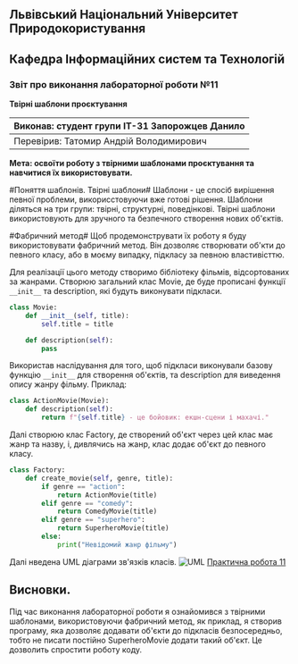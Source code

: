 ## Львівський Національний Університет Природокористування
## Кафедра Інформаційних систем та Технологій


### Звіт про виконання лабораторної роботи №11
**Твірні шаблони проєктування**


| Виконав: студент групи ІТ-31 Запорожцев Данило |
| ---------------------------------------------- |
| Перевірив: Татомир Андрій Володимирович        |

**Мета: освоїти роботу з твірними шаблонами проєктування та навчитися їх використовувати.**

#Поняття шаблонів. Твірні шаблони#
Шаблони - це спосіб вирішення певної проблеми, викорисстовуючи вже готові рішення.
Шаблони діляться на три групи: твірні, структурні, поведінкові.
Твірні шаблони використовують для зручного та безпечного створення нових об'єктів.

#Фабричний метод#
Щоб продемонструвати їх роботу я буду використовувати фабричний метод. Він дозволяє створювати об'кти до певного класу, або в моєму випадку, підкласу за певною властивісттю.

Для реалізації цього методу створимо бібліотеку фільмів, відсортованих за жанрами.
Створюю загальний клас Movie, де буде прописані функції `__init__` та description, які будуть виконувати підкласи.
``` py
class Movie:
    def __init__(self, title):
        self.title = title

    def description(self):
        pass
```
Використав наслідування для того, щоб підкласи виконували базову функцію `__init__` для створення об'єктів, та description для виведення опису жанру фільму. Приклад:
``` py
class ActionMovie(Movie):
    def description(self):
        return f"{self.title} - це бойовик: екшн-сцени і махачі."
```
Далі створюю клас Factory, де створений об'єкт через цей клас має жанр та назву, і, дивлячись на жанр, клас додає об'єкт до певного класу.
``` py
class Factory:
    def create_movie(self, genre, title):
        if genre == "action":
            return ActionMovie(title)
        elif genre == "comedy":
            return ComedyMovie(title)
        elif genre == "superhero":
            return SuperheroMovie(title)
        else:
            print("Невідомий жанр фільму")
```
Далі нведена UML діаграми зв'язків класів.
![UML](./.UML_11)
[Практична робота 11](./Creational_pattern.py)

## Висновки. 

 Під час виконання лабораторної роботи я ознайомився з твірними шаблонами, використовуючи фабричний метод, як приклад, я створив програму, яка дозволяє додавати об'єкти до підкласів безпосередньо, тобто не писати постійно SuperheroMovie додати такий об'єкт. Це дозволить спростити роботу коду.
